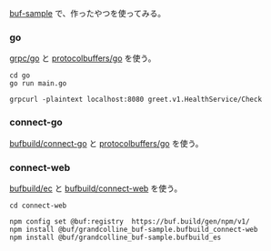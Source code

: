 [buf-sample](../buf-sample/) で、作ったやつを使ってみる。

### go

[grpc/go](https://buf.build/grpc/go) と [protocolbuffers/go](https://buf.build/protocolbuffers/go) を使う。

```
cd go
go run main.go

grpcurl -plaintext localhost:8080 greet.v1.HealthService/Check
```

### connect-go

[bufbuild/connect-go](https://buf.build/bufbuild/connect-go) と [protocolbuffers/go](https://buf.build/protocolbuffers/go) を使う。

### connect-web

[bufbuild/ec](https://buf.build/bufbuild/es) と [bufbuild/connect-web](https://buf.build/bufbuild/connect-web) を使う。

```
cd connect-web
```

```
npm config set @buf:registry  https://buf.build/gen/npm/v1/
npm install @buf/grandcolline_buf-sample.bufbuild_connect-web
npm install @buf/grandcolline_buf-sample.bufbuild_es
```

